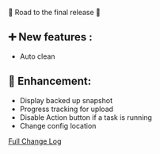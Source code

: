 &#127881; Road to the final release &#127881;

## &#10133; New features : 
- Auto clean

## &#128296; Enhancement:
- Display backed up snapshot
- Progress tracking for upload
- Disable Action button if a task is running
- Change config location

[Full Change Log](https://github.com/Sebclem/hassio-nextcloud-backup/compare/0.6.0...0.7.1)